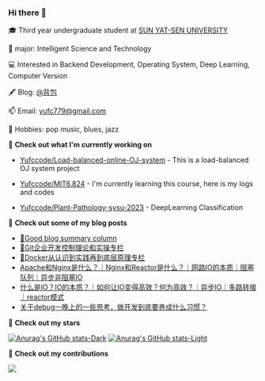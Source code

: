 ### Hi there 👋

🎓 Third year undergraduate student at [SUN YAT-SEN UNIVERSITY](https://www.sysu.edu.cn/)

🧱 major: Intelligent Science and Technology

💻 Interested in Backend Development, Operating System, Deep Learning, Computer Version

🖋 Blog: [@背包](https://blog.csdn.net/Yu_Cblog?spm=1000.2115.3001.5343)

📫 Email:  yufc779@gmail.com

🌱 Hobbies: pop music, blues, jazz

👷 **Check out what I'm currently working on**

- [Yufccode/Load-balanced-online-OJ-system](https://github.com/Yufccode/Load-balanced-online-OJ-system) - This is a load-balanced OJ system project

- [Yufccode/MIT6.824](https://github.com/Yufccode/MIT6.824) - I'm currently learning this course, here is my logs and codes

- [Yufccode/Plant-Pathology-sysu-2023](https://github.com/Yufccode/Plant-Pathology-sysu-2023) - DeepLearning Classification

📜 **Check out some of my blog posts**

- [🌟Good blog summary column](https://blog.csdn.net/yu_cblog/category_12379430.html?spm=1001.2014.3001.5482)
- [🌟Git企业开发控制理论和实操专栏](https://blog.csdn.net/yu_cblog/category_12419275.html?spm=1001.2014.3001.5482)
- [🌟Docker从认识到实践再到底层原理专栏](https://blog.csdn.net/yu_cblog/category_12424689.html?spm=1001.2014.3001.5482)
- [Apache和Nginx是什么？｜Nginx和Reactor是什么？｜网路IO的本质｜阻塞队列｜异步非阻塞IO](http://t.csdnimg.cn/kGP1D)
- [什么是IO？IO的本质？｜如何让IO变得高效？何为高效？｜异步IO｜多路转接｜reactor模式](http://t.csdnimg.cn/bMrwH)
- [关于debug一晚上的一些思考，做开发到底要养成什么习惯？](https://blog.csdn.net/Yu_Cblog/article/details/130333398)

🌟 **Check out my stars**

[![Anurag's GitHub stats-Dark](https://github-readme-stats.vercel.app/api?username=Yufccode&show_icons=true&theme=dark&rank_icon=github&hide=prs,contribs#gh-dark-mode-only)](https://github.com/anuraghazra/github-readme-stats#gh-dark-mode-only)
[![Anurag's GitHub stats-Light](https://github-readme-stats.vercel.app/api?username=Yufccode&show_icons=true&theme=default&rank_icon=github&hide=prs,contribs#gh-light-mode-only)](https://github.com/anuraghazra/github-readme-stats#gh-light-mode-only)

🌱 **Check out my contributions**

![](https://github-profile-summary-cards.vercel.app/api/cards/profile-details?username=Yufccode&theme=github)
